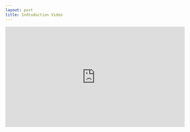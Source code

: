```yaml
---
layout: post
title: Indtoduction Video
---
```


<iframe width="560"
        height="315"
        src="https://www.youtube.com/watch?v=_ChtKpo9lh4"
        frameborder="0"
        allow="autoplay; encrypted-media"
        allowfullscreen></iframe>
             